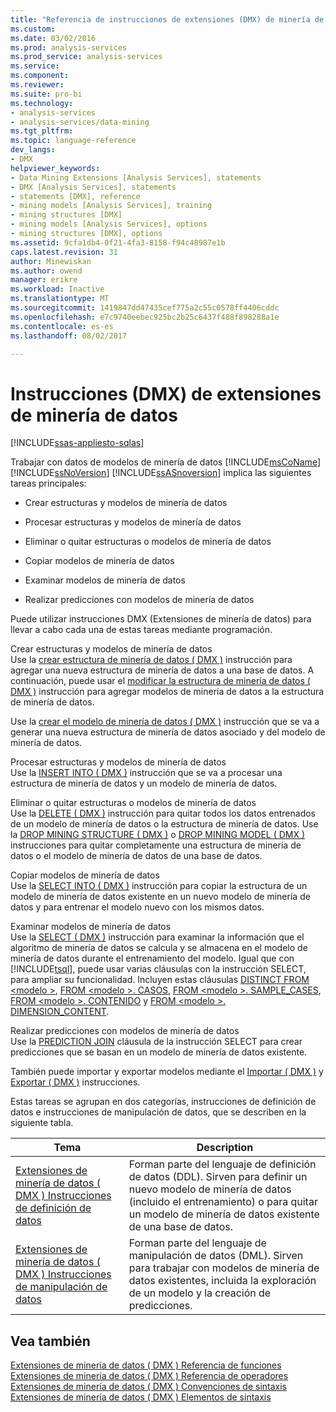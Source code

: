 ```yaml
---
title: "Referencia de instrucciones de extensiones (DMX) de minería de datos | Documentos de Microsoft"
ms.custom: 
ms.date: 03/02/2016
ms.prod: analysis-services
ms.prod_service: analysis-services
ms.service: 
ms.component: 
ms.reviewer: 
ms.suite: pro-bi
ms.technology:
- analysis-services
- analysis-services/data-mining
ms.tgt_pltfrm: 
ms.topic: language-reference
dev_langs:
- DMX
helpviewer_keywords:
- Data Mining Extensions [Analysis Services], statements
- DMX [Analysis Services], statements
- statements [DMX], reference
- mining models [Analysis Services], training
- mining structures [DMX]
- mining models [Analysis Services], options
- mining structures [DMX], options
ms.assetid: 9cfa1db4-0f21-4fa3-8158-f94c48987e1b
caps.latest.revision: 31
author: Minewiskan
ms.author: owend
manager: erikre
ms.workload: Inactive
ms.translationtype: MT
ms.sourcegitcommit: 1419847dd47435cef775a2c55c0578ff4406cddc
ms.openlocfilehash: e7c9740eebec925bc2b25c6437f488f898288a1e
ms.contentlocale: es-es
ms.lasthandoff: 08/02/2017

---
```

# <a name="data-mining-extensions-dmx-statements"></a>Instrucciones (DMX) de extensiones de minería de datos
[!INCLUDE[ssas-appliesto-sqlas](../includes/ssas-appliesto-sqlas.md)]

  Trabajar con datos de modelos de minería de datos [!INCLUDE[msCoName](../includes/msconame-md.md)] [!INCLUDE[ssNoVersion](../includes/ssnoversion-md.md)] [!INCLUDE[ssASnoversion](../includes/ssasnoversion-md.md)] implica las siguientes tareas principales:  
  
-   Crear estructuras y modelos de minería de datos  
  
-   Procesar estructuras y modelos de minería de datos  
  
-   Eliminar o quitar estructuras o modelos de minería de datos  
  
-   Copiar modelos de minería de datos  
  
-   Examinar modelos de minería de datos  
  
-   Realizar predicciones con modelos de minería de datos  
  
 Puede utilizar instrucciones DMX (Extensiones de minería de datos) para llevar a cabo cada una de estas tareas mediante programación.  
  
 Crear estructuras y modelos de minería de datos  
 Use la [crear estructura de minería de datos &#40; DMX &#41;](../dmx/create-mining-structure-dmx.md) instrucción para agregar una nueva estructura de minería de datos a una base de datos. A continuación, puede usar el [modificar la estructura de minería de datos &#40; DMX &#41;](../dmx/alter-mining-structure-dmx.md) instrucción para agregar modelos de minería de datos a la estructura de minería de datos.  
  
 Use la [crear el modelo de minería de datos &#40; DMX &#41;](../dmx/create-mining-model-dmx.md) instrucción que se va a generar una nueva estructura de minería de datos asociado y del modelo de minería de datos.  
  
 Procesar estructuras y modelos de minería de datos  
 Use la [INSERT INTO &#40; DMX &#41;](../dmx/insert-into-dmx.md) instrucción que se va a procesar una estructura de minería de datos y un modelo de minería de datos.  
  
 Eliminar o quitar estructuras o modelos de minería de datos  
 Use la [DELETE &#40; DMX &#41;](../dmx/delete-dmx.md) instrucción para quitar todos los datos entrenados de un modelo de minería de datos o la estructura de minería de datos. Use la [DROP MINING STRUCTURE &#40; DMX &#41;](../dmx/drop-mining-structure-dmx.md) o [DROP MINING MODEL &#40; DMX &#41;](../dmx/drop-mining-model-dmx.md) instrucciones para quitar completamente una estructura de minería de datos o el modelo de minería de datos de una base de datos.  
  
 Copiar modelos de minería de datos  
 Use la [SELECT INTO &#40; DMX &#41;](../dmx/select-into-dmx.md) instrucción para copiar la estructura de un modelo de minería de datos existente en un nuevo modelo de minería de datos y para entrenar el modelo nuevo con los mismos datos.  
  
 Examinar modelos de minería de datos  
 Use la [SELECT &#40; DMX &#41;](../dmx/select-dmx.md) instrucción para examinar la información que el algoritmo de minería de datos se calcula y se almacena en el modelo de minería de datos durante el entrenamiento del modelo. Igual que con [!INCLUDE[tsql](../includes/tsql-md.md)], puede usar varias cláusulas con la instrucción SELECT, para ampliar su funcionalidad. Incluyen estas cláusulas [DISTINCT FROM \<modelo >](../dmx/select-distinct-from-model-dmx.md), [FROM \<modelo >. CASOS](../dmx/select-from-model-cases-dmx.md), [FROM \<modelo >. SAMPLE_CASES](../dmx/select-from-model-sample-cases-dmx.md), [FROM \<modelo >. CONTENIDO](../dmx/select-from-model-content-dmx.md) y [FROM \<modelo >. DIMENSION_CONTENT](../dmx/select-from-model-dimension-content-dmx.md).  
  
 Realizar predicciones con modelos de minería de datos  
 Use la [PREDICTION JOIN](../dmx/select-from-model-prediction-join-dmx.md) cláusula de la instrucción SELECT para crear predicciones que se basan en un modelo de minería de datos existente.  
  
 También puede importar y exportar modelos mediante el [Importar &#40; DMX &#41;](../dmx/import-dmx.md) y [Exportar &#40; DMX &#41;](../dmx/export-dmx.md) instrucciones.  
  
 Estas tareas se agrupan en dos categorías, instrucciones de definición de datos e instrucciones de manipulación de datos, que se describen en la siguiente tabla.  
  
|Tema|Description|  
|-----------|-----------------|  
|[Extensiones de minería de datos &#40; DMX &#41; Instrucciones de definición de datos](../dmx/dmx-statements-data-definition.md)|Forman parte del lenguaje de definición de datos (DDL). Sirven para definir un nuevo modelo de minería de datos (incluido el entrenamiento) o para quitar un modelo de minería de datos existente de una base de datos.|  
|[Extensiones de minería de datos &#40; DMX &#41; Instrucciones de manipulación de datos](../dmx/dmx-statements-data-manipulation.md)|Forman parte del lenguaje de manipulación de datos (DML). Sirven para trabajar con modelos de minería de datos existentes, incluida la exploración de un modelo y la creación de predicciones.|  
  
## <a name="see-also"></a>Vea también  
 [Extensiones de minería de datos &#40; DMX &#41; Referencia de funciones](../dmx/data-mining-extensions-dmx-function-reference.md)   
 [Extensiones de minería de datos &#40; DMX &#41; Referencia de operadores](../dmx/data-mining-extensions-dmx-operator-reference.md)   
 [Extensiones de minería de datos &#40; DMX &#41; Convenciones de sintaxis](../dmx/data-mining-extensions-dmx-syntax-conventions.md)   
 [Extensiones de minería de datos &#40; DMX &#41; Elementos de sintaxis](../dmx/data-mining-extensions-dmx-syntax-elements.md)  
  
  

